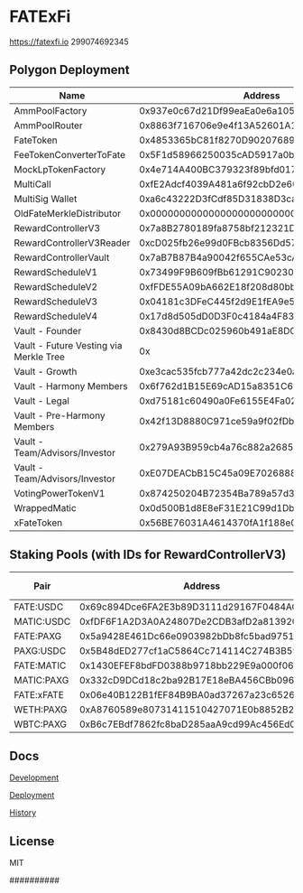 # FATExFi

https://fatexfi.io
299074692345
## Polygon Deployment
| Name                                   | Address                                    | Explorer                                                                   |
|----------------------------------------|--------------------------------------------|----------------------------------------------------------------------------|
| AmmPoolFactory                         | 0x937e0c67d21Df99eaEa0e6a1055A5b783291DC8f | https://polygonscan.com/address/0x937e0c67d21Df99eaEa0e6a1055A5b783291DC8f |
| AmmPoolRouter                          | 0x8863f716706e9e4f13A52601A129DD1E1c3fA08B | https://polygonscan.com/address/0x8863f716706e9e4f13A52601A129DD1E1c3fA08B |
| FateToken                              | 0x4853365bC81f8270D902076892e13F27c27e7266 | https://polygonscan.com/address/0x4853365bC81f8270D902076892e13F27c27e7266 |
| FeeTokenConverterToFate                | 0x5F1d58966250035cAD5917a0bBA6696e951C9eC2 | https://polygonscan.com/address/0x5F1d58966250035cAD5917a0bBA6696e951C9eC2 |
| MockLpTokenFactory                     | 0x4e714A400BC379323f89bfd0174d3CFD4e813180 | https://polygonscan.com/address/0x4e714A400BC379323f89bfd0174d3CFD4e813180 |
| MultiCall                              | 0xfE2Adcf4039A481a6f92cbD2e60F476eb20B4cc1 | https://polygonscan.com/address/0xfE2Adcf4039A481a6f92cbD2e60F476eb20B4cc1 |
| MultiSig Wallet                        | 0xa6c43222D3fCdf85D31838D3ca62ae5a6E1B16Df | https://polygonscan.com/address/0xa6c43222D3fCdf85D31838D3ca62ae5a6E1B16Df |
| OldFateMerkleDistributor               | 0x0000000000000000000000000000000000000000 | https://polygonscan.com/address/0x0000000000000000000000000000000000000000 |
| RewardControllerV3                     | 0x7a8B2780189fa8758bf212321DabDbd3856D1155 | https://polygonscan.com/address/0x7a8B2780189fa8758bf212321DabDbd3856D1155 |
| RewardControllerV3Reader               | 0xcD025fb26e99d0FBcb8356Dd5752E43c60053ab7 | https://polygonscan.com/address/0xcD025fb26e99d0FBcb8356Dd5752E43c60053ab7 |
| RewardControllerVault                  | 0x7aB7B87B4a90042f655CAe53cA984305EBb17a18 | https://polygonscan.com/address/0x7aB7B87B4a90042f655CAe53cA984305EBb17a18 |
| RewardScheduleV1                       | 0x73499F9B609fBb61291C90230454D73CC849e8cC | https://polygonscan.com/address/0x73499F9B609fBb61291C90230454D73CC849e8cC |
| RewardScheduleV2                       | 0xfFDE55A09bA662E18f208d80bb31066530698eB0 | https://polygonscan.com/address/0xfFDE55A09bA662E18f208d80bb31066530698eB0 |
| RewardScheduleV3                       | 0x04181c3DFeC445f2d9E1fEA9e54B8847CC8b133f | https://polygonscan.com/address/0x04181c3DFeC445f2d9E1fEA9e54B8847CC8b133f |
| RewardScheduleV4                       | 0x17d8d505dD0D3F0c4184a4F8378354C8442Af364 | https://polygonscan.com/address/0x17d8d505dD0D3F0c4184a4F8378354C8442Af364 |
| Vault - Founder                        | 0x8430d8BCDc025960b491aE8D043648e9A9968949 | https://polygonscan.com/address/0x8430d8BCDc025960b491aE8D043648e9A9968949 |
| Vault - Future Vesting via Merkle Tree | 0x                                         | https://polygonscan.com/address/0x                                         |
| Vault - Growth                         | 0xe3cac535fcb777a42dc2c234e0a8884049a4264e | https://polygonscan.com/address/0xe3cac535fcb777a42dc2c234e0a8884049a4264e |
| Vault - Harmony Members                | 0x6f762d1B15E69cAD15a8351C631eA012B3fbC831 | https://polygonscan.com/address/0x6f762d1B15E69cAD15a8351C631eA012B3fbC831 |
| Vault - Legal                          | 0xd75181c60490a0Fe6155E4Fa02Fa80A1fcDdaef5 | https://polygonscan.com/address/0xd75181c60490a0Fe6155E4Fa02Fa80A1fcDdaef5 |
| Vault - Pre-Harmony Members            | 0x42f13D8880C971ce59a9f02fDb695208e5Ea2a06 | https://polygonscan.com/address/0x42f13D8880C971ce59a9f02fDb695208e5Ea2a06 |
| Vault - Team/Advisors/Investor         | 0x279A93B959cb4a76c882a2685377A2fACcf14d49 | https://polygonscan.com/address/0x279A93B959cb4a76c882a2685377A2fACcf14d49 |
| Vault - Team/Advisors/Investor         | 0xE07DEACbB15C45a09E7026888cA1e703Aa8217F6 | https://polygonscan.com/address/0xE07DEACbB15C45a09E7026888cA1e703Aa8217F6 |
| VotingPowerTokenV1                     | 0x874250204B72354Ba789a57d39E291C515bc820a | https://polygonscan.com/address/0x874250204B72354Ba789a57d39E291C515bc820a |
| WrappedMatic                           | 0x0d500B1d8E8eF31E21C99d1Db9A6444d3ADf1270 | https://polygonscan.com/address/0x0d500B1d8E8eF31E21C99d1Db9A6444d3ADf1270 |
| xFateToken                             | 0x56BE76031A4614370fA1f188e01e18a1CF16E642 | https://polygonscan.com/address/0x56BE76031A4614370fA1f188e01e18a1CF16E642 |

## Staking Pools (with IDs for RewardControllerV3)

| Pair       | Address                                    | Pool ID |
|------------|--------------------------------------------|---------|
| FATE:USDC  | 0x69c894Dce6FA2E3b89D3111d29167F0484AC0b2A | 0       |
| MATIC:USDC | 0xfDF6F1A2D3A0A24807De2CDB3afD2a813920436E | 1       |
| FATE:PAXG  | 0x5a9428E461Dc66e0903982bDb8fc5bad9751497F | 2       |
| PAXG:USDC  | 0x5B48dED277cf1aC5864Cc714114C274B3B59ec06 | 3       |
| FATE:MATIC | 0x1430EFEF8bdFD0388b9718bb229E9a000f061d79 | 4       |
| MATIC:PAXG | 0x332cD9DCd18c2ba92B17E18eBA456CBb0968D576 | 5       |
| FATE:xFATE | 0x06e40B122B1fEF84B9BA0ad37267a23c6526bDa9 | 6       |
| WETH:PAXG  | 0xA8760589e80731411510427071E0b8852B248eBD | 7       |
| WBTC:PAXG  | 0xB6c7EBdf7862fc8baD285aaA9cd99Ac456Ed0cE9 | 8       |

## Docs

[Development](docs/DEVELOPMENT.md)

[Deployment](docs/DEPLOYMENT.md)

[History](docs/HISTORY.md)

## License

MIT

##########
